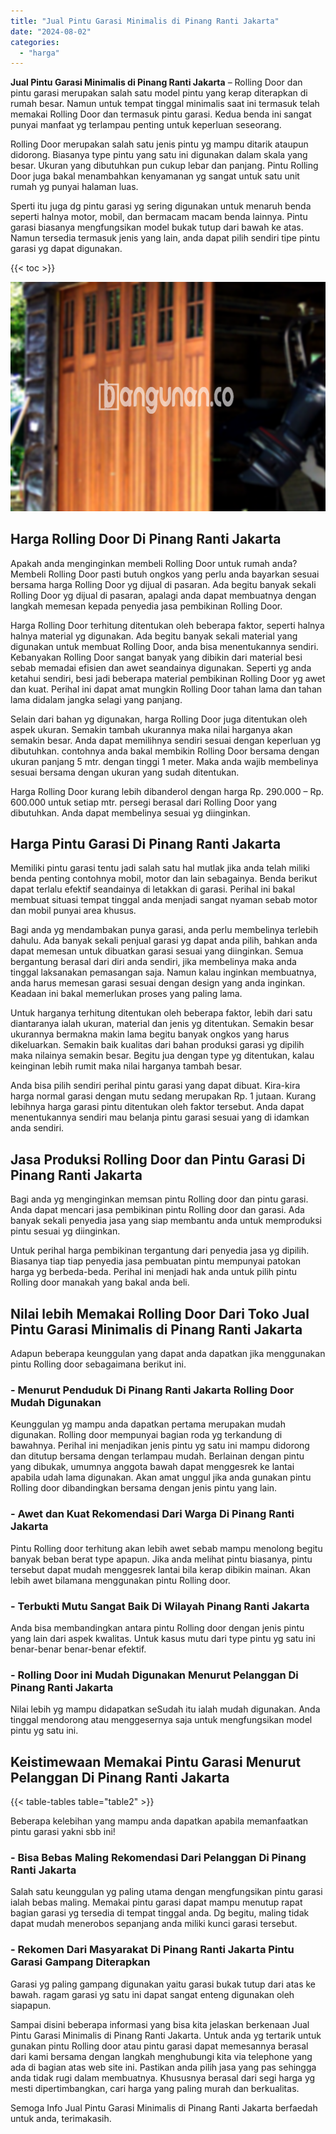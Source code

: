 ```yaml
---
title: "Jual Pintu Garasi Minimalis di Pinang Ranti Jakarta"
date: "2024-08-02"
categories: 
  - "harga"
---
```


**Jual Pintu Garasi Minimalis di Pinang Ranti Jakarta** – Rolling Door dan pintu garasi merupakan salah satu model pintu yang kerap diterapkan di rumah besar. Namun untuk tempat tinggal minimalis saat ini termasuk telah memakai Rolling Door dan termasuk pintu garasi. Kedua benda ini sangat punyai manfaat yg terlampau penting untuk keperluan seseorang.

Rolling Door merupakan salah satu jenis pintu yg mampu ditarik ataupun didorong. Biasanya type pintu yang satu ini digunakan dalam skala yang besar. Ukuran yang dibutuhkan pun cukup lebar dan panjang. Pintu Rolling Door juga bakal menambahkan kenyamanan yg sangat untuk satu unit rumah yg punyai halaman luas.

Sperti itu juga dg pintu garasi yg sering digunakan untuk menaruh benda seperti halnya motor, mobil, dan bermacam macam benda lainnya. Pintu garasi biasanya mengfungsikan model bukak tutup dari bawah ke atas. Namun tersedia termasuk jenis yang lain, anda dapat pilih sendiri tipe pintu garasi yg dapat digunakan.

{{< toc >}}

![Jual Pintu Garasi Minimalis di Pinang Ranti Jakarta](/images/pintu-garasi-39.png)

## Harga Rolling Door Di Pinang Ranti Jakarta

Apakah anda menginginkan membeli Rolling Door untuk rumah anda? Membeli Rolling Door pasti butuh ongkos yang perlu anda bayarkan sesuai bersama harga Rolling Door yg dijual di pasaran. Ada begitu banyak sekali Rolling Door yg dijual di pasaran, apalagi anda dapat membuatnya dengan langkah memesan kepada penyedia jasa pembikinan Rolling Door.

Harga Rolling Door terhitung ditentukan oleh beberapa faktor, seperti halnya halnya material yg digunakan. Ada begitu banyak sekali material yang digunakan untuk membuat Rolling Door, anda bisa menentukannya sendiri. Kebanyakan Rolling Door sangat banyak yang dibikin dari material besi sebab memadai efisien dan awet seandainya digunakan. Seperti yg anda ketahui sendiri, besi jadi beberapa material pembikinan Rolling Door yg awet dan kuat. Perihal ini dapat amat mungkin Rolling Door tahan lama dan tahan lama didalam jangka selagi yang panjang.

Selain dari bahan yg digunakan, harga Rolling Door juga ditentukan oleh aspek ukuran. Semakin tambah ukurannya maka nilai harganya akan semakin besar. Anda dapat memilihnya sendiri sesuai dengan keperluan yg dibutuhkan. contohnya anda bakal membikin Rolling Door bersama dengan ukuran panjang 5 mtr. dengan tinggi 1 meter. Maka anda wajib membelinya sesuai bersama dengan ukuran yang sudah ditentukan.

Harga Rolling Door kurang lebih dibanderol dengan harga Rp. 290.000 – Rp. 600.000 untuk setiap mtr. persegi berasal dari Rolling Door yang dibutuhkan. Anda dapat membelinya sesuai yg diinginkan.

## Harga Pintu Garasi Di Pinang Ranti Jakarta

Memiliki pintu garasi tentu jadi salah satu hal mutlak jika anda telah miliki benda penting contohnya mobil, motor dan lain sebagainya. Benda berikut dapat terlalu efektif seandainya di letakkan di garasi. Perihal ini bakal membuat situasi tempat tinggal anda menjadi sangat nyaman sebab motor dan mobil punyai area khusus.

Bagi anda yg mendambakan punya garasi, anda perlu membelinya terlebih dahulu. Ada banyak sekali penjual garasi yg dapat anda pilih, bahkan anda dapat memesan untuk dibuatkan garasi sesuai yang diinginkan. Semua bergantung berasal dari diri anda sendiri, jika membelinya maka anda tinggal laksanakan pemasangan saja. Namun kalau inginkan membuatnya, anda harus memesan garasi sesuai dengan design yang anda inginkan. Keadaan ini bakal memerlukan proses yang paling lama.

Untuk harganya terhitung ditentukan oleh beberapa faktor, lebih dari satu diantaranya ialah ukuran, material dan jenis yg ditentukan. Semakin besar ukurannya bermakna makin lama begitu banyak ongkos yang harus dikeluarkan. Semakin baik kualitas dari bahan produksi garasi yg dipilih maka nilainya semakin besar. Begitu jua dengan type yg ditentukan, kalau keinginan lebih rumit maka nilai harganya tambah besar.

Anda bisa pilih sendiri perihal pintu garasi yang dapat dibuat. Kira-kira harga normal garasi dengan mutu sedang merupakan Rp. 1 jutaan. Kurang lebihnya harga garasi pintu ditentukan oleh faktor tersebut. Anda dapat menentukannya sendiri mau belanja pintu garasi sesuai yang di idamkan anda sendiri.

## Jasa Produksi Rolling Door dan Pintu Garasi Di Pinang Ranti Jakarta

Bagi anda yg menginginkan memsan pintu Rolling door dan pintu garasi. Anda dapat mencari jasa pembikinan pintu Rolling door dan garasi. Ada banyak sekali penyedia jasa yang siap membantu anda untuk memproduksi pintu sesuai yg diinginkan.

Untuk perihal harga pembikinan tergantung dari penyedia jasa yg dipilih. Biasanya tiap tiap penyedia jasa pembuatan pintu mempunyai patokan harga yg berbeda-beda. Perihal ini menjadi hak anda untuk pilih pintu Rolling door manakah yang bakal anda beli.

## Nilai lebih Memakai Rolling Door Dari Toko Jual Pintu Garasi Minimalis di Pinang Ranti Jakarta

Adapun beberapa keunggulan yang dapat anda dapatkan jika menggunakan pintu Rolling door sebagaimana berikut ini.

### \- Menurut Penduduk Di Pinang Ranti Jakarta Rolling Door Mudah Digunakan

Keunggulan yg mampu anda dapatkan pertama merupakan mudah digunakan. Rolling door mempunyai bagian roda yg terkandung di bawahnya. Perihal ini menjadikan jenis pintu yg satu ini mampu didorong dan ditutup bersama dengan terlampau mudah. Berlainan dengan pintu yang dibukak, umumnya anggota bawah dapat menggesrek ke lantai apabila udah lama digunakan. Akan amat unggul jika anda gunakan pintu Rolling door dibandingkan bersama dengan jenis pintu yang lain.

### \- Awet dan Kuat Rekomendasi Dari Warga Di Pinang Ranti Jakarta

Pintu Rolling door terhitung akan lebih awet sebab mampu menolong begitu banyak beban berat type apapun. Jika anda melihat pintu biasanya, pintu tersebut dapat mudah menggesrek lantai bila kerap dibikin mainan. Akan lebih awet bilamana menggunakan pintu Rolling door.

### \- Terbukti Mutu Sangat Baik Di Wilayah Pinang Ranti Jakarta

Anda bisa membandingkan antara pintu Rolling door dengan jenis pintu yang lain dari aspek kwalitas. Untuk kasus mutu dari type pintu yg satu ini benar-benar benar-benar efektif.

### \- Rolling Door ini Mudah Digunakan Menurut Pelanggan Di Pinang Ranti Jakarta

Nilai lebih yg mampu didapatkan seSudah itu ialah mudah digunakan. Anda tinggal mendorong atau menggesernya saja untuk mengfungsikan model pintu yg satu ini.

## Keistimewaan Memakai Pintu Garasi Menurut Pelanggan Di Pinang Ranti Jakarta

{{< table-tables table="table2" >}}

Beberapa kelebihan yang mampu anda dapatkan apabila memanfaatkan pintu garasi yakni sbb ini!

### \- Bisa Bebas Maling Rekomendasi Dari Pelanggan Di Pinang Ranti Jakarta

Salah satu keunggulan yg paling utama dengan mengfungsikan pintu garasi ialah bebas maling. Memakai pintu garasi dapat mampu menutup rapat bagian garasi yg tersedia di tempat tinggal anda. Dg begitu, maling tidak dapat mudah menerobos sepanjang anda miliki kunci garasi tersebut.

### \- Rekomen Dari Masyarakat Di Pinang Ranti Jakarta Pintu Garasi Gampang Diterapkan

Garasi yg paling gampang digunakan yaitu garasi bukak tutup dari atas ke bawah. ragam garasi yg satu ini dapat sangat enteng digunakan oleh siapapun.

Sampai disini beberapa informasi yang bisa kita jelaskan berkenaan Jual Pintu Garasi Minimalis di Pinang Ranti Jakarta. Untuk anda yg tertarik untuk gunakan pintu Rolling door atau pintu garasi dapat memesannya berasal dari kami bersama dengan langkah menghubungi kita via telephone yang ada di bagian atas web site ini. Pastikan anda pilih jasa yang pas sehingga anda tidak rugi dalam membuatnya. Khususnya berasal dari segi harga yg mesti dipertimbangkan, cari harga yang paling murah dan berkualitas.

Semoga Info Jual Pintu Garasi Minimalis di Pinang Ranti Jakarta berfaedah untuk anda, terimakasih.
